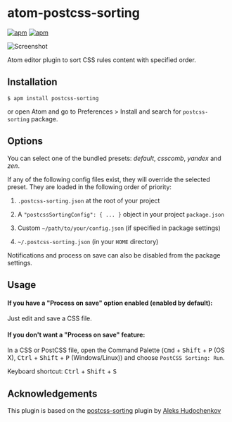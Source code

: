 # atom-postcss-sorting
[![apm](https://img.shields.io/apm/v/postcss-sorting.svg)]()
[![apm](https://img.shields.io/apm/dm/postcss-sorting.svg)](https://atom.io/packages/postcss-sorting)

![Screenshot](https://lysyi3m-pluto.s3.amazonaws.com/dropshare/Screen-Recording-2016-03-31-02-15-19.gif)

Atom editor plugin to sort CSS rules content with specified order.

## Installation

```
$ apm install postcss-sorting
```
or open Atom and go to Preferences > Install and search for `postcss-sorting` package.

## Options

You can select one of the bundled presets: _default_, _csscomb_, _yandex_ and _zen_.

If any of the following config files exist, they will override the selected preset. They are loaded in the following order of priority:

1. `.postcss-sorting.json` at the root of your project

2. A `"postcssSortingConfig": { ... }` object in your project `package.json`

3. Custom `~/path/to/your/config.json` (if specified in package settings)

4. `~/.postcss-sorting.json` (in your `HOME` directory)

Notifications and process on save can also be disabled from the package settings.

## Usage

#### If you have a "Process on save" option enabled (enabled by default):

Just edit and save a CSS file.

#### If you don't want a "Process on save" feature:

In a CSS or PostCSS file, open the Command Palette (<kbd>Cmd</kbd> + <kbd>Shift</kbd> + <kbd>P</kbd> (OS X), <kbd>Ctrl</kbd> + <kbd>Shift</kbd> + <kbd>P</kbd> (Windows/Linux)) and choose `PostCSS Sorting: Run`.

Keyboard shortcut: <kbd>Ctrl</kbd> + <kbd>Shift</kbd> + <kbd>S</kbd>

## Acknowledgements

This plugin is based on the [postcss-sorting](https://github.com/hudochenkov/postcss-sorting) plugin by [Aleks Hudochenkov](https://github.com/hudochenkov)
